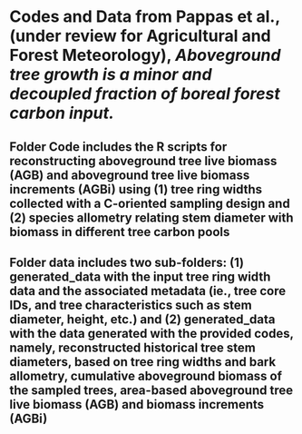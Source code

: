 # Codes and Data from Pappas et al., (under review for Agricultural and Forest Meteorology), *Aboveground tree growth is a minor and decoupled fraction of boreal forest carbon input.*

## Folder **Code** includes the R scripts for reconstructing aboveground tree live biomass (AGB) and aboveground tree live biomass increments (AGBi) using (1) tree ring widths collected with a C-oriented sampling design and (2) species allometry relating stem diameter with biomass in different tree carbon pools

## Folder **data** includes two sub-folders: (1) **generated_data** with the input tree ring width data and the associated metadata (ie., tree core IDs, and tree characteristics such as stem diameter, height, etc.) and (2) **generated_data** with the data generated with the provided codes, namely, reconstructed historical tree stem diameters, based on tree ring widths and bark allometry, cumulative aboveground biomass of the sampled trees, area-based aboveground tree live biomass (AGB) and biomass increments (AGBi)
